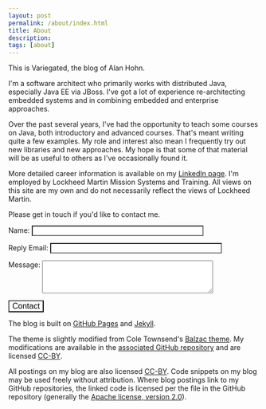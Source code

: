```yaml
---
layout: post
permalink: /about/index.html
title: About 
description: 
tags: [about]
---
```


This is Variegated, the blog of Alan Hohn.

I'm a software architect who primarily works with distributed Java, especially
Java EE via JBoss. I've got a lot of experience re-architecting
embedded systems and in combining embedded and enterprise approaches.

Over the past several years, I've had the opportunity to teach some courses
on Java, both introductory and advanced courses. That's meant writing quite a
few examples. My role and interest also mean I frequently try out new libraries
and new approaches. My hope is that some of that material will be as useful
to others as I've occasionally found it.

More detailed career information is available on my [LinkedIn page][li]. I'm
employed by Lockheed Martin Mission Systems and Training. All views on this site
are my own and do not necessarily reflect the views of Lockheed Martin.

[li]:http://www.linkedin.com/pub/alan-hohn/27/b35/5a3

Please get in touch if you'd like to contact me.

<form action="http://getsimpleform.com/messages?form_api_token=33f0ff67f59b82a2e1fc69b1e9367e44" method="post">
  <input type='hidden' name='redirect_to' value='{{ site.url }}/thanks' />
  <p>
  Name:
  <input type="text" name="Name" size="40" style="color: #000000; background-color: #ffffff" />
  </p>
  <p>
  Reply Email:
  <input type="text" name="Reply Email" size="40" style="color: #000000; background-color: #ffffff" />
  </p>
  <p>
  Message:
  <textarea name="message" rows="4" cols="40" style="vertical-align:top"></textarea>
  </p>
  <p>
  <input type="submit" value="Contact" style="font-size: medium; background-color: #ffffff"/>
  </p>
</form>

The blog is built on [GitHub Pages][ghp] and [Jekyll][].

The theme is slightly modified from Cole Townsend's [Balzac theme][balzac].
My modifications are available in the [associated GitHub repository][blogrepo]
and are licensed [CC-BY][].

All postings on my blog are also licensed [CC-BY][]. Code snippets on my blog may be used freely
without attribution. Where blog postings link to my GitHub repositories, the linked code is
licensed per the file in the GitHub repository (generally the [Apache license, version 2.0][apache2]).

[ghp]:http://pages.github.com/
[jekyll]:http://jekyllrb.com/
[balzac]:http://jekyll.gtat.me/about/
[blogrepo]:https://github.com/AlanHohn/alanhohn.github.io
[cc-by]:http://creativecommons.org/licenses/by/3.0/
[apache2]:http://www.apache.org/licenses/LICENSE-2.0


